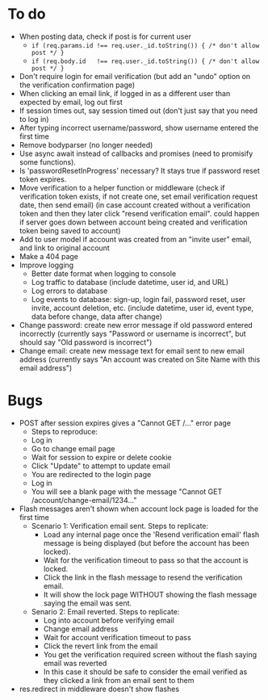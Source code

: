 # To do
* When posting data, check if post is for current user
  - `if (req.params.id !== req.user._id.toString()) { /* don't allow post */ }`
  - `if (req.body.id   !== req.user._id.toString()) { /* don't allow post */ }`
* Don't require login for email verification (but add an "undo" option on the verification confirmation page)
* When clicking an email link, if logged in as a different user than expected by email, log out first
* If session times out, say session timed out (don't just say that you need to log in)
* After typing incorrect username/password, show username entered the first time
* Remove bodyparser (no longer needed)
* Use async await instead of callbacks and promises (need to promisify some functions).
* Is 'passwordResetInProgress' necessary? It stays true if password reset token expires.
* Move verification to a helper function or middleware (check if verification token exists, if not create one, set email verification request date, then send email) (in case account created without a verification token and then they later click "resend verification email". could happen if server goes down between account being created and verification token being saved to account)
* Add to user model if account was created from an "invite user" email, and link to original account
* Make a 404 page
* Improve logging
  - Better date format when logging to console
  - Log traffic to database (include datetime, user id, and URL)
  - Log errors to database
  - Log events to database: sign-up, login fail, password reset, user invite, account deletion, etc. (include datetime, user id, event type, data before change, data after change)
* Change password: create new error message if old password entered incorrectly (currently says "Password or username is incorrect", but should say "Old password is incorrect")
* Change email: create new message text for email sent to new email address (currently says "An account was created on Site Name with this email address")

# Bugs
* POST after session expires gives a "Cannot GET /..." error page
  - Steps to reproduce:
  - Log in
  - Go to change email page
  - Wait for session to expire or delete cookie
  - Click "Update" to attempt to update email
  - You are redirected to the login page
  - Log in
  - You will see a blank page with the message "Cannot GET /account/change-email/1234..."
* Flash messages aren't shown when account lock page is loaded for the first time
  - Scenario 1: Verification email sent. Steps to replicate:
    * Load any internal page once the 'Resend verification email' flash message is being displayed (but before the account has been locked).
    * Wait for the verification timeout to pass so that the account is locked.
    * Click the link in the flash message to resend the verification email.
    * It will show the lock page WITHOUT showing the flash message saying the email was sent.
  - Senario 2: Email reverted. Steps to replicate:
    * Log into account before verifying email
    * Change email address
    * Wait for account verification timeout to pass
    * Click the revert link from the email
    * You get the verification required screen without the flash saying email was reverted
    * In this case it should be safe to consider the email verified as they clicked a link from an email sent to them
* res.redirect in middleware doesn't show flashes
